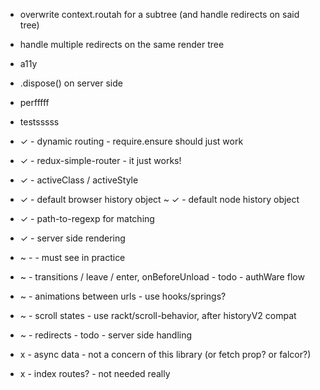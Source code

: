 
- overwrite context.routah for a subtree (and handle redirects on said tree)
- handle multiple redirects on the same render tree
- a11y
- .dispose() on server side
- perfffff
- testsssss


- ✓ - dynamic routing - require.ensure should just work
- ✓ - redux-simple-router - it just works!
- ✓ - activeClass / activeStyle
- ✓ - default browser history object
~ ✓ - default node history object
- ✓ - path-to-regexp for matching
- ✓ - server side rendering

- ~ - <NotFound/> - must see in practice
- ~ - transitions / leave / enter, onBeforeUnload - todo - authWare flow
- ~ - animations between urls - use hooks/springs?
- ~ - scroll states - use rackt/scroll-behavior, after historyV2 compat
- ~ - redirects - todo - server side handling

- x - async data - not a concern of this library (or fetch prop? or falcor?)
- x - index routes? - not needed really
